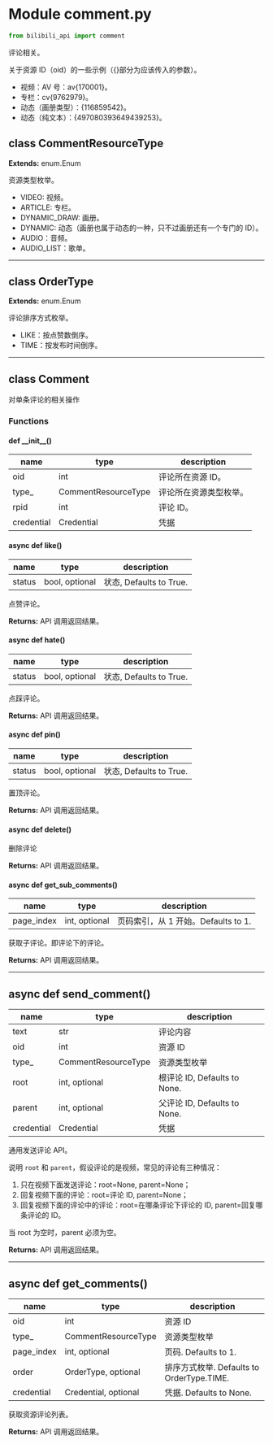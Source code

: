 # Module comment.py

```python
from bilibili_api import comment
```

评论相关。

关于资源 ID（oid）的一些示例（{}部分为应该传入的参数）。

+ 视频：AV 号：av{170001}。
+ 专栏：cv{9762979}。
+ 动态（画册类型）：{116859542}。
+ 动态（纯文本）：{497080393649439253}。

## class CommentResourceType

**Extends:** enum.Enum

资源类型枚举。

+ VIDEO: 视频。
+ ARTICLE: 专栏。
+ DYNAMIC_DRAW: 画册。
+ DYNAMIC: 动态（画册也属于动态的一种，只不过画册还有一个专门的 ID）。
+ AUDIO：音频。
+ AUDIO_LIST：歌单。

---

## class OrderType

**Extends:** enum.Enum

评论排序方式枚举。

+ LIKE：按点赞数倒序。
+ TIME：按发布时间倒序。

---


## class Comment

对单条评论的相关操作

### Functions

#### def \_\_init\_\_()

| name       | type         | description            |
| ---------- | ------------ | ---------------------- |
| oid        | int          | 评论所在资源 ID。      |
| type\_      | CommentResourceType | 评论所在资源类型枚举。 |
| rpid       | int          | 评论 ID。              |
| credential | Credential   | 凭据                   |

#### async def like()

| name   | type           | description             |
| ------ | -------------- | ----------------------- |
| status | bool, optional | 状态, Defaults to True. |

点赞评论。

**Returns:** API 调用返回结果。

#### async def hate()

| name   | type           | description             |
| ------ | -------------- | ----------------------- |
| status | bool, optional | 状态, Defaults to True. |

点踩评论。

**Returns:** API 调用返回结果。

#### async def pin()

| name   | type           | description             |
| ------ | -------------- | ----------------------- |
| status | bool, optional | 状态, Defaults to True. |

置顶评论。

**Returns:** API 调用返回结果。

#### async def delete()

删除评论

**Returns:** API 调用返回结果。

#### async def get_sub_comments()

| name       | type          | description                         |
| ---------- | ------------- | ----------------------------------- |
| page_index | int, optional | 页码索引，从 1 开始。Defaults to 1. |

获取子评论。即评论下的评论。

**Returns:** API 调用返回结果。

---

## async def send_comment()

| name       | type          | description                  |
| ---------- | ------------- | ---------------------------- |
| text       | str           | 评论内容                     |
| oid        | int           | 资源 ID                      |
| type\_      | CommentResourceType  | 资源类型枚举                 |
| root       | int, optional | 根评论 ID, Defaults to None. |
| parent     | int, optional | 父评论 ID, Defaults to None. |
| credential | Credential    | 凭据                         |

通用发送评论 API。

说明 `root` 和 `parent`，假设评论的是视频，常见的评论有三种情况：

1. 只在视频下面发送评论：root=None, parent=None；
2. 回复视频下面的评论：root=评论 ID, parent=None；
3. 回复视频下面的评论中的评论：root=在哪条评论下评论的 ID, parent=回复哪条评论的 ID。

当 root 为空时，parent 必须为空。

**Returns:** API 调用返回结果。

---

## async def get_comments()

| name       | type                 | description                               |
| ---------- | -------------------- | ----------------------------------------- |
| oid        | int                  | 资源 ID                                   |
| type\_     | CommentResourceType         | 资源类型枚举                              |
| page_index | int, optional        | 页码. Defaults to 1.                      |
| order      | OrderType, optional  | 排序方式枚举. Defaults to OrderType.TIME. |
| credential | Credential, optional | 凭据. Defaults to None.                   |

获取资源评论列表。

**Returns:** API 调用返回结果。